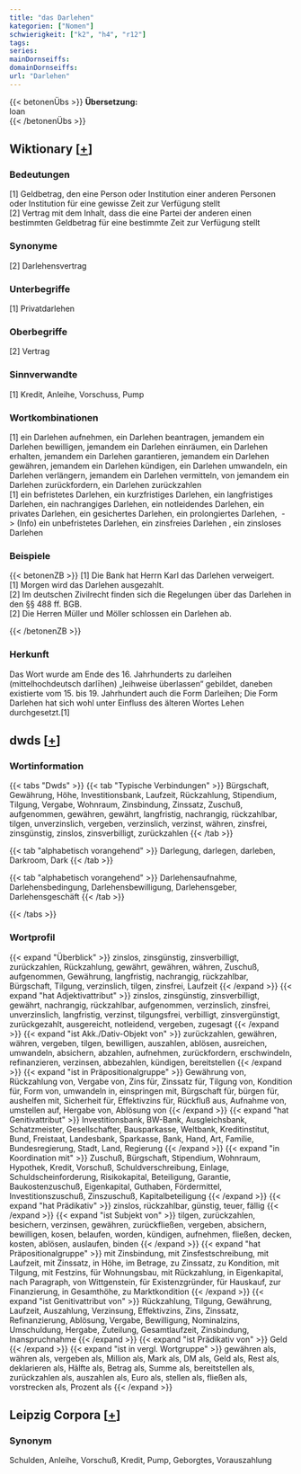 ```yaml
---
title: "das Darlehen"
kategorien: ["Nomen"]
schwierigkeit: ["k2", "h4", "r12"]
tags:
series:
mainDornseiffs:
domainDornseiffs:
url: "Darlehen"
---
```


{{< betonenÜbs >}}
**Übersetzung:**  
loan  
{{< /betonenÜbs >}}

## Wiktionary [[+](https://de.wiktionary.org/wiki/Darlehen)]

### Bedeutungen
[1] Geldbetrag, den eine Person oder Institution einer anderen Personen oder Institution für eine gewisse Zeit zur Verfügung stellt  
[2] Vertrag mit dem Inhalt, dass die eine Partei der anderen einen bestimmten Geldbetrag für eine bestimmte Zeit zur Verfügung stellt  

### Synonyme
[2] Darlehensvertrag  

### Unterbegriffe
[1] Privatdarlehen  

### Oberbegriffe
[2] Vertrag  

### Sinnverwandte
[1] Kredit, Anleihe, Vorschuss, Pump  

### Wortkombinationen
[1] ein Darlehen aufnehmen, ein Darlehen beantragen, jemandem  ein Darlehen bewilligen, jemandem  ein Darlehen einräumen, ein Darlehen erhalten, jemandem  ein Darlehen garantieren, jemandem ein Darlehen gewähren, jemandem ein Darlehen kündigen, ein Darlehen umwandeln, ein Darlehen verlängern, jemandem ein Darlehen vermitteln, von jemandem ein Darlehen zurückfordern, ein Darlehen zurückzahlen  
[1] ein befristetes Darlehen, ein kurzfristiges Darlehen, ein langfristiges Darlehen, ein nachrangiges Darlehen, ein notleidendes Darlehen, ein privates Darlehen, ein gesichertes Darlehen, ein prolongiertes Darlehen,  -> (Info) ein unbefristetes Darlehen, ein zinsfreies Darlehen , ein zinsloses Darlehen  

### Beispiele
{{< betonenZB >}}
[1] Die Bank hat Herrn Karl das Darlehen verweigert.  
[1] Morgen wird das Darlehen ausgezahlt.  
[2] Im deutschen Zivilrecht finden sich die Regelungen über das Darlehen in den §§ 488 ff. BGB.  
[2] Die Herren Müller und Möller schlossen ein Darlehen ab.  

{{< /betonenZB >}}
### Herkunft
Das Wort wurde am Ende des 16. Jahrhunderts zu darleihen (mittelhochdeutsch darlīhen) „leihweise überlassen“ gebildet, daneben existierte vom 15. bis 19. Jahrhundert auch die Form Darleihen; Die Form Darlehen hat sich wohl unter Einfluss des älteren Wortes Lehen durchgesetzt.[1]  



## dwds [[+](https://www.dwds.de/wb/Darlehen)]

### Wortinformation
{{< tabs "Dwds" >}}
{{< tab "Typische Verbindungen" >}}
Bürgschaft, Gewährung, Höhe, Investitionsbank, Laufzeit, Rückzahlung, Stipendium, Tilgung, Vergabe, Wohnraum, Zinsbindung, Zinssatz, Zuschuß, aufgenommen, gewähren, gewährt, langfristig, nachrangig, rückzahlbar, tilgen, unverzinslich, vergeben, verzinslich, verzinst, währen, zinsfrei, zinsgünstig, zinslos, zinsverbilligt, zurückzahlen
{{< /tab >}}

{{< tab "alphabetisch vorangehend" >}}
Darlegung, darlegen, darleben, Darkroom, Dark
{{< /tab >}}

{{< tab "alphabetisch vorangehend" >}}
Darlehensaufnahme, Darlehensbedingung, Darlehensbewilligung, Darlehensgeber, Darlehensgeschäft
{{< /tab >}}

{{< /tabs >}}

### Wortprofil
{{< expand "Überblick" >}} zinslos, zinsgünstig, zinsverbilligt, zurückzahlen, Rückzahlung, gewährt, gewähren, währen, Zuschuß, aufgenommen, Gewährung, langfristig, nachrangig, rückzahlbar, Bürgschaft, Tilgung, verzinslich, tilgen, zinsfrei, Laufzeit {{< /expand >}}
{{< expand "hat Adjektivattribut" >}} zinslos, zinsgünstig, zinsverbilligt, gewährt, nachrangig, rückzahlbar, aufgenommen, verzinslich, zinsfrei, unverzinslich, langfristig, verzinst, tilgungsfrei, verbilligt, zinsvergünstigt, zurückgezahlt, ausgereicht, notleidend, vergeben, zugesagt {{< /expand >}}
{{< expand "ist Akk./Dativ-Objekt von" >}} zurückzahlen, gewähren, währen, vergeben, tilgen, bewilligen, auszahlen, ablösen, ausreichen, umwandeln, absichern, abzahlen, aufnehmen, zurückfordern, erschwindeln, refinanzieren, verzinsen, abbezahlen, kündigen, bereitstellen {{< /expand >}}
{{< expand "ist in Präpositionalgruppe" >}} Gewährung von, Rückzahlung von, Vergabe von, Zins für, Zinssatz für, Tilgung von, Kondition für, Form von, umwandeln in, einspringen mit, Bürgschaft für, bürgen für, aushelfen mit, Sicherheit für, Effektivzins für, Rückfluß aus, Aufnahme von, umstellen auf, Hergabe von, Ablösung von {{< /expand >}}
{{< expand "hat Genitivattribut" >}} Investitionsbank, BW-Bank, Ausgleichsbank, Schatzmeister, Gesellschafter, Bausparkasse, Weltbank, Kreditinstitut, Bund, Freistaat, Landesbank, Sparkasse, Bank, Hand, Art, Familie, Bundesregierung, Stadt, Land, Regierung {{< /expand >}}
{{< expand "in Koordination mit" >}} Zuschuß, Bürgschaft, Stipendium, Wohnraum, Hypothek, Kredit, Vorschuß, Schuldverschreibung, Einlage, Schuldscheinforderung, Risikokapital, Beteiligung, Garantie, Baukostenzuschuß, Eigenkapital, Guthaben, Fördermittel, Investitionszuschuß, Zinszuschuß, Kapitalbeteiligung {{< /expand >}}
{{< expand "hat Prädikativ" >}} zinslos, rückzahlbar, günstig, teuer, fällig {{< /expand >}}
{{< expand "ist Subjekt von" >}} tilgen, zurückzahlen, besichern, verzinsen, gewähren, zurückfließen, vergeben, absichern, bewilligen, kosen, belaufen, worden, kündigen, aufnehmen, fließen, decken, kosten, ablösen, auslaufen, binden {{< /expand >}}
{{< expand "hat Präpositionalgruppe" >}} mit Zinsbindung, mit Zinsfestschreibung, mit Laufzeit, mit Zinssatz, in Höhe, im Betrage, zu Zinssatz, zu Kondition, mit Tilgung, mit Festzins, für Wohnungsbau, mit Rückzahlung, in Eigenkapital, nach Paragraph, von Wittgenstein, für Existenzgründer, für Hauskauf, zur Finanzierung, in Gesamthöhe, zu Marktkondition {{< /expand >}}
{{< expand "ist Genitivattribut von" >}} Rückzahlung, Tilgung, Gewährung, Laufzeit, Auszahlung, Verzinsung, Effektivzins, Zins, Zinssatz, Refinanzierung, Ablösung, Vergabe, Bewilligung, Nominalzins, Umschuldung, Hergabe, Zuteilung, Gesamtlaufzeit, Zinsbindung, Inanspruchnahme {{< /expand >}}
{{< expand "ist Prädikativ von" >}} Geld {{< /expand >}}
{{< expand "ist in vergl. Wortgruppe" >}} gewähren als, währen als, vergeben als, Million als, Mark als, DM als, Geld als, Rest als, deklarieren als, Hälfte als, Betrag als, Summe als, bereitstellen als, zurückzahlen als, auszahlen als, Euro als, stellen als, fließen als, vorstrecken als, Prozent als {{< /expand >}}

## Leipzig Corpora [[+](https://corpora.uni-leipzig.de/en/res?word=Darlehen&corpusId=deu_newscrawl-public_2018)]


### Synonym
Schulden, Anleihe, Vorschuß, Kredit, Pump, Geborgtes, Vorauszahlung

